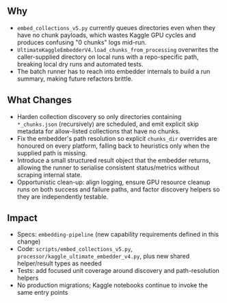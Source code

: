﻿## Why
- `embed_collections_v5.py` currently queues directories even when they have no chunk payloads, which wastes Kaggle GPU cycles and produces confusing "0 chunks" logs mid-run.
- `UltimateKaggleEmbedderV4.load_chunks_from_processing` overwrites the caller-supplied directory on local runs with a repo-specific path, breaking local dry runs and automated tests.
- The batch runner has to reach into embedder internals to build a run summary, making future refactors brittle.

## What Changes
- Harden collection discovery so only directories containing `*_chunks.json` (recursively) are scheduled, and emit explicit skip metadata for allow-listed collections that have no chunks.
- Fix the embedder's path resolution so explicit `chunks_dir` overrides are honoured on every platform, falling back to heuristics only when the supplied path is missing.
- Introduce a small structured result object that the embedder returns, allowing the runner to serialise consistent status/metrics without scraping internal state.
- Opportunistic clean-up: align logging, ensure GPU resource cleanup runs on both success and failure paths, and factor discovery helpers so they are independently testable.

## Impact
- Specs: `embedding-pipeline` (new capability requirements defined in this change)
- Code: `scripts/embed_collections_v5.py`, `processor/kaggle_ultimate_embedder_v4.py`, plus new shared helper/result types as needed
- Tests: add focused unit coverage around discovery and path-resolution helpers
- No production migrations; Kaggle notebooks continue to invoke the same entry points
